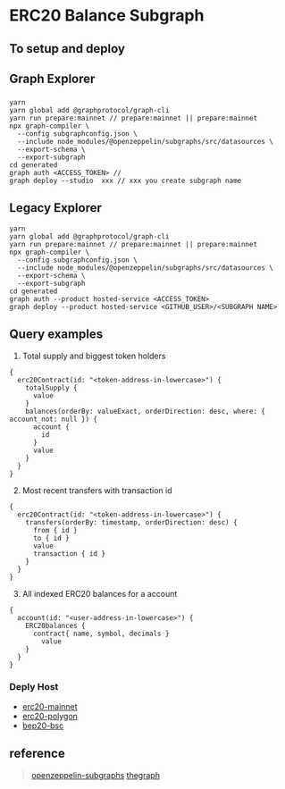 # ERC20 Balance Subgraph


## To setup and deploy

## Graph Explorer

### 
```
yarn 
yarn global add @graphprotocol/graph-cli
yarn run prepare:mainnet // prepare:mainnet || prepare:mainnet
npx graph-compiler \
  --config subgraphconfig.json \
  --include node_modules/@openzeppelin/subgraphs/src/datasources \
  --export-schema \
  --export-subgraph
cd generated
graph auth <ACCESS_TOKEN> // 
graph deploy --studio  xxx // xxx you create subgraph name
```

## Legacy Explorer
```
yarn 
yarn global add @graphprotocol/graph-cli
yarn run prepare:mainnet // prepare:mainnet || prepare:mainnet
npx graph-compiler \
  --config subgraphconfig.json \
  --include node_modules/@openzeppelin/subgraphs/src/datasources \
  --export-schema \
  --export-subgraph
cd generated
graph auth --product hosted-service <ACCESS_TOKEN>
graph deploy --product hosted-service <GITHUB_USER>/<SUBGRAPH NAME>  
```


## Query examples
1. Total supply and biggest token holders
```
{
  erc20Contract(id: "<token-address-in-lowercase>") {
    totalSupply {
      value
    }
    balances(orderBy: valueExact, orderDirection: desc, where: { account_not: null }) {
      account {
        id
      }
      value
    }
  }
}
```

2. Most recent transfers with transaction id
```
{
  erc20Contract(id: "<token-address-in-lowercase>") {
    transfers(orderBy: timestamp, orderDirection: desc) {
      from { id }
      to { id }
      value
      transaction { id }
    }
  }
}
```
3. All indexed ERC20 balances for a account
```
{
  account(id: "<user-address-in-lowercase>") {
    ERC20balances {
      contract{ name, symbol, decimals }
    	value
    }
  }
}
```


### Deply Host

* [erc20-mainnet](https://api.thegraph.com/subgraphs/name/treasury-research/erc20-distribution-tr-creation)
* [erc20-polygon](https://api.thegraph.com/subgraphs/name/treasury-research/erc20-polygon-tr-creation)
* [bep20-bsc](https://api.thegraph.com/subgraphs/name/treasury-research/bep20-bsc-tr-creation)

## reference
>[openzeppelin-subgraphs](https://github.com/OpenZeppelin/openzeppelin-subgraphs)
>[thegraph](https://thegraph.com/docs/developer/quick-start)
